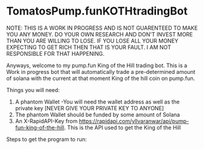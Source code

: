 # TomatosPump.funKOTHtradingBot

NOTE: THIS IS A WORK IN PROGRESS AND IS NOT GUARENTEED TO MAKE YOU ANY MONEY. DO YOUR OWN RESEARCH AND DON'T INVEST MORE THAN YOU ARE WILLING TO LOSE. IF YOU LOSE ALL YOUR MONEY EXPECTING TO GET RICH THEN THAT IS YOUR FAULT. I AM NOT RESPONSIBLE FOR THAT HAPPENING.

Anyways, welcome to my pump.fun King of the Hill trading bot. This is a Work in progress bot that will automatically trade a pre-determined amount of solana with the current at that moment King of the hill coin on pump.fun.

Things you will need:
  1. A phantom Wallet
    -You will need the wallet address as well as the private key [NEVER GIVE YOUR PRIVATE KEY TO ANYONE]
  2. The phantom Wallet should be funded by some amount of Solana
  3. An X-RapidAPI-Key from https://rapidapi.com/yllvaranwar/api/pump-fun-king-of-the-hill. This is the API used to get the King of the Hill

Steps to get the program to run:
  




